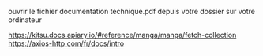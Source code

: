 ouvrir le fichier documentation technique.pdf depuis votre dossier sur votre ordinateur

https://kitsu.docs.apiary.io/#reference/manga/manga/fetch-collection
https://axios-http.com/fr/docs/intro